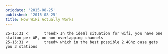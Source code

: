```yaml
---
origdate: '2015-08-25'
published: '2015-08-25'
title: How WiFi Actually Works
---
```

    25-15:31 <       treed> In the ideal situation for wifi, you have one station per AP, on non-overlapping channels
    25-15:31 <       treed> which in the best possible 2.4Ghz case gets you 3 stations

